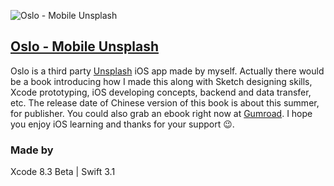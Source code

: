![Oslo - Mobile Unsplash](https://raw.githubusercontent.com/hipposan/Oslo/master/Oslo%20-%20Github.png)

## [Oslo - Mobile Unsplash](https://itunes.apple.com/us/app/oslo-mobile-unsplash/id1184226442?mt=8) 

Oslo is a third party [Unsplash](https://unsplash.com/) iOS app made by myself. Actually there would be a book introducing how I made this along with Sketch designing skills, Xcode prototyping, iOS developing concepts, backend and data transfer, etc. The release date of Chinese version of this book is about this summer, for publisher. You could also grab an ebook right now at [Gumroad](https://gum.co/qLry). I hope you enjoy iOS learning and thanks for your support 😉.

### Made by
Xcode 8.3 Beta | Swift 3.1
